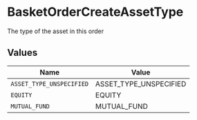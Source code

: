# BasketOrderCreateAssetType

The type of the asset in this order


## Values

| Name                     | Value                    |
| ------------------------ | ------------------------ |
| `ASSET_TYPE_UNSPECIFIED` | ASSET_TYPE_UNSPECIFIED   |
| `EQUITY`                 | EQUITY                   |
| `MUTUAL_FUND`            | MUTUAL_FUND              |